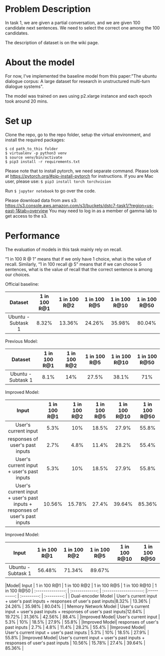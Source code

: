 # Problem Description
In task 1, we are given a partial conversation, and we are given 100 candidate next sentences. We need to select the correct one among the 100 candidates.

The description of dataset is on the wiki page.



# About the model
For now, I've implemented the baseline model from this paper:"The ubuntu dialogue corpus: A large dataset for research in unstructured multi-turn dialogue systems".

The model was trained on aws using p2.xlarge instance and each epoch took around 20 mins.

# Set up

Clone the repo, go to the repo folder, setup the virtual environment, and install the required packages:

```
$ cd path_to_this folder
$ virtualenv -p python3 venv
$ source venv/bin/activate
$ pip3 install -r requirements.txt
```

Please note that to install pytorch, we need separate command. Please look at https://pytorch.org/#pip-install-pytorch for instructions.
If you are Mac user, please use:
`
$ pip3 install torch torchvision
`

Run `$ jupyter notebook` to go over the code.

Please download data from aws s3: https://s3.console.aws.amazon.com/s3/buckets/dstc7-task1/?region=us-east-1&tab=overview
You may need to log in as a member of gamma lab to get access to the s3.
# Performance
The evaluation of models in this task mainly rely on recall.

 “1 in 100 R @ 1” means that if we only have 1 choice, what is the value of recall. Similarly, “1 in 100 recall @ 5" means that if we can choose 5 sentences, what is the value of recall that the correct sentence is among our choices.


Official baseline:

| Dataset           | 1 in 100 R@1 | 1 in 100 R@2 | 1 in 100 R@5 | 1 in 100 R@10 | 1 in 100 R@50
| :---------------: | :-------------: | :--------------------: |:----------: | :---------: | :---------: |
| Ubuntu - Subtask 1 | 8.32% | 13.36% | 24.26% | 35.98% | 80.04% |


Previous Model:

| Dataset           | 1 in 100 R@1 | 1 in 100 R@2 | 1 in 100 R@5 | 1 in 100 R@10 | 1 in 100 R@50
| :---------------: | :-------------: | :--------------------: |:----------: | :---------: | :---------: |
| Ubuntu - Subtask 1 | 8.1% | 14% | 27.5% | 38.1% | 71% |


Improved Model:

| Input           | 1 in 100 R@1 | 1 in 100 R@2 | 1 in 100 R@5 | 1 in 100 R@10 | 1 in 100 R@50
| :---------------: | :-------------: | :--------------------: |:----------: | :---------: | :---------: |
| User's current input | 5.3% | 10% | 18.5% | 27.9% | 55.8% |
| responses of user's past inputs | 2.7% | 4.8% | 11.4% | 28.2% | 55.4% |
| User's current input + user's past inputs | 5.3% | 10% | 18.5% | 27.9% | 55.8% |
| User's current input + user's past inputs + responses of user's past inputs | 10.56% | 15.78% | 27.4% | 39.64% | 85.36% |

Improved Model:

| Input           | 1 in 100 R@1 | 1 in 100 R@2 | 1 in 100 R@5 | 1 in 100 R@10 | 1 in 100 R@50
| :---------------: | :-------------: | :--------------------: |:----------: | :---------: | :---------: |
| Ubuntu - Subtask 1 | 56.48% | 71.34% | 89.67% |   |   |



|Model| Input           | 1 in 100 R@1 | 1 in 100 R@2 | 1 in 100 R@5 | 1 in 100 R@10 | 1 in 100 R@50
| :---------------: | :-------------: | :--------------------: |:----------: | :---------: | :---------: |
| Dual-encoder Model | User's current input + user's past inputs + responses of user's past inputs|8.32% | 13.36% | 24.26% | 35.98% | 80.04% |
| Memory Network Model | User's current input + user's past inputs + responses of user's past inputs|12.64% | 19.72% | 31.36% | 42.56% | 88.4% |
|Improved Model| User's current input | 5.3% | 10% | 18.5% | 27.9% | 55.8% |
|Improved Model| responses of user's past inputs | 2.7% | 4.8% | 11.4% | 28.2% | 55.4% |
|Improved Model| User's current input + user's past inputs | 5.3% | 10% | 18.5% | 27.9% | 55.8% |
|Improved Model| User's current input + user's past inputs + responses of user's past inputs | 10.56% | 15.78% | 27.4% | 39.64% | 85.36% |




